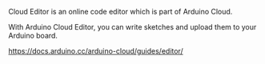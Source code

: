Cloud Editor is an online code editor which is part of Arduino Cloud.

With Arduino Cloud Editor, you can write sketches and upload them to your Arduino board.

https://docs.arduino.cc/arduino-cloud/guides/editor/
